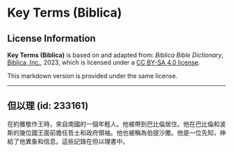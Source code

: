 # Key Terms (Biblica)

## License Information

**Key Terms (Biblica)** is based on and adapted from: _Biblica Bible Dictionary_, [Biblica, Inc.](https://www.biblica.com/), 2023, which is licensed under a [CC BY-SA 4.0 license](https://creativecommons.org/licenses/by-sa/4.0/legalcode.en).

This markdown version is provided under the same license.



--------------------------------

## 但以理 (id: 233161)

在約雅敬作王時，來自南國的一個年輕人。他被帶到巴比倫居住。他在巴比倫和波斯的幾位國王面前擔任哲士和政府領袖。他也被稱為伯提沙撒。他是一位先知，神給了他異象和信息。這些記錄在但以理書中。


